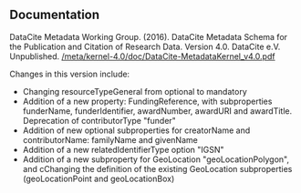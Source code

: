 ## Documentation
DataCite Metadata Working Group. (2016). DataCite Metadata Schema for the Publication and Citation of Research Data. Version 4.0. DataCite e.V. Unpublished. [/meta/kernel-4.0/doc/DataCite-MetadataKernel_v4.0.pdf](/meta/kernel-4.0/doc/DataCite-MetadataKernel_v4.0.pdf)

Changes in this version include:

* Changing resourceTypeGeneral from optional to mandatory
* Addition of a new property: FundingReference, with subproperties funderName, funderIdentifier, awardNumber, awardURI and awardTitle. Deprecation of contributorType "funder"
* Addition of new optional subproperties for creatorName and contributorName: familyName and givenName
* Addition of a new relatedIdentifierType option "IGSN"
* Addition of a new subproperty for GeoLocation "geoLocationPolygon", and cChanging the definition of the existing GeoLocation subproperties (geoLocationPoint and
geoLocationBox)
